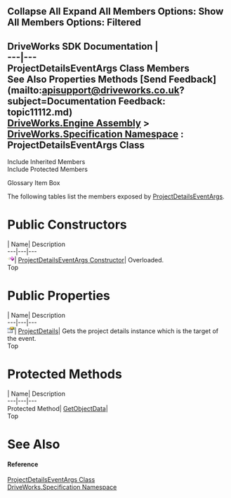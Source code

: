 Collapse All Expand All Members Options: Show All  Members Options: Filtered   
---  
DriveWorks SDK Documentation  |   
---|---  
ProjectDetailsEventArgs Class Members   
See Also Properties Methods [Send Feedback](mailto:apisupport@driveworks.co.uk?subject=Documentation Feedback: topic11112.md)  
[DriveWorks.Engine Assembly](topic2156.md) > [DriveWorks.Specification Namespace](topic10764.md) : ProjectDetailsEventArgs Class  
---  
  
Include Inherited Members    
Include Protected Members  


Glossary Item Box

The following tables list the members exposed by [ProjectDetailsEventArgs](topic11112.md).

# Public Constructors

| Name| Description  
---|---|---  
![Public Constructor](dotnetimages/publicConstructor.gif)| [ProjectDetailsEventArgs Constructor](topic11118.md)| Overloaded.   
Top

# Public Properties

| Name| Description  
---|---|---  
![Public Property](dotnetimages/publicProperty.gif)| [ProjectDetails](topic11122.md)| Gets the project details instance which is the target of the event.   
Top

# Protected Methods

| Name| Description  
---|---|---  
Protected Method| [GetObjectData](topic11121.md)|   
Top

# See Also

#### Reference

[ProjectDetailsEventArgs Class](topic11112.md)   
[DriveWorks.Specification Namespace](topic10764.md)


